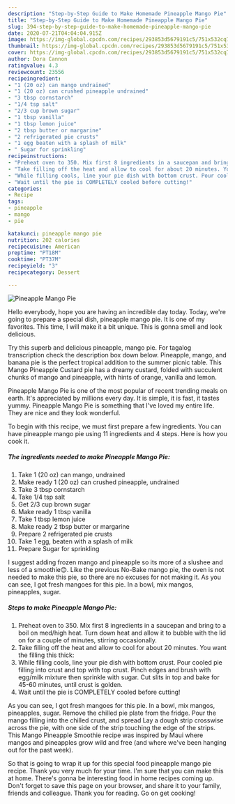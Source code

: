 ```yaml
---
description: "Step-by-Step Guide to Make Homemade Pineapple Mango Pie"
title: "Step-by-Step Guide to Make Homemade Pineapple Mango Pie"
slug: 394-step-by-step-guide-to-make-homemade-pineapple-mango-pie
date: 2020-07-21T04:04:04.915Z
image: https://img-global.cpcdn.com/recipes/293853d5679191c5/751x532cq70/pineapple-mango-pie-recipe-main-photo.jpg
thumbnail: https://img-global.cpcdn.com/recipes/293853d5679191c5/751x532cq70/pineapple-mango-pie-recipe-main-photo.jpg
cover: https://img-global.cpcdn.com/recipes/293853d5679191c5/751x532cq70/pineapple-mango-pie-recipe-main-photo.jpg
author: Dora Cannon
ratingvalue: 4.3
reviewcount: 23556
recipeingredient:
- "1 (20 oz) can mango undrained"
- "1 (20 oz) can crushed pineapple undrained"
- "3 tbsp cornstarch"
- "1/4 tsp salt"
- "2/3 cup brown sugar"
- "1 tbsp vanilla"
- "1 tbsp lemon juice"
- "2 tbsp butter or margarine"
- "2 refrigerated pie crusts"
- "1 egg beaten with a splash of milk"
- " Sugar for sprinkling"
recipeinstructions:
- "Preheat oven to 350. Mix first 8 ingredients in a saucepan and bring to a boil on med/high heat. Turn down heat and allow it to bubble with the lid on for a couple of minutes, stirring occasionally."
- "Take filling off the heat and allow to cool for about 20 minutes. You want the filling this thick:"
- "While filling cools, line your pie dish with bottom crust. Pour cooled pie filling into crust and top with top crust. Pinch edges and brush with egg/milk mixture then sprinkle with sugar. Cut slits in top and bake for 45-60 minutes, until crust is golden."
- "Wait until the pie is COMPLETELY cooled before cutting!"
categories:
- Recipe
tags:
- pineapple
- mango
- pie

katakunci: pineapple mango pie 
nutrition: 202 calories
recipecuisine: American
preptime: "PT18M"
cooktime: "PT37M"
recipeyield: "3"
recipecategory: Dessert

---
```



![Pineapple Mango Pie](https://img-global.cpcdn.com/recipes/293853d5679191c5/751x532cq70/pineapple-mango-pie-recipe-main-photo.jpg)

Hello everybody, hope you are having an incredible day today. Today, we're going to prepare a special dish, pineapple mango pie. It is one of my favorites. This time, I will make it a bit unique. This is gonna smell and look delicious.

Try this superb and delicious pineapple, mango pie. For tagalog transcription check the description box down below. Pineapple, mango, and banana pie is the perfect tropical addition to the summer picnic table. This Mango Pineapple Custard pie has a dreamy custard, folded with succulent chunks of mango and pineapple, with hints of orange, vanilla and lemon.

Pineapple Mango Pie is one of the most popular of recent trending meals on earth. It's appreciated by millions every day. It is simple, it is fast, it tastes yummy. Pineapple Mango Pie is something that I've loved my entire life. They are nice and they look wonderful.


To begin with this recipe, we must first prepare a few ingredients. You can have pineapple mango pie using 11 ingredients and 4 steps. Here is how you cook it.

<!--inarticleads1-->

##### The ingredients needed to make Pineapple Mango Pie:

1. Take 1 (20 oz) can mango, undrained
1. Make ready 1 (20 oz) can crushed pineapple, undrained
1. Take 3 tbsp cornstarch
1. Take 1/4 tsp salt
1. Get 2/3 cup brown sugar
1. Make ready 1 tbsp vanilla
1. Take 1 tbsp lemon juice
1. Make ready 2 tbsp butter or margarine
1. Prepare 2 refrigerated pie crusts
1. Take 1 egg, beaten with a splash of milk
1. Prepare  Sugar for sprinkling


I suggest adding frozen mango and pineapple so its more of a slushee and less of a smoothie😊. Like the previous No-Bake mango pie, the oven is not needed to make this pie, so there are no excuses for not making it. As you can see, I got fresh mangoes for this pie. In a bowl, mix mangos, pineapples, sugar. 

<!--inarticleads2-->

##### Steps to make Pineapple Mango Pie:

1. Preheat oven to 350. Mix first 8 ingredients in a saucepan and bring to a boil on med/high heat. Turn down heat and allow it to bubble with the lid on for a couple of minutes, stirring occasionally.
1. Take filling off the heat and allow to cool for about 20 minutes. You want the filling this thick:
1. While filling cools, line your pie dish with bottom crust. Pour cooled pie filling into crust and top with top crust. Pinch edges and brush with egg/milk mixture then sprinkle with sugar. Cut slits in top and bake for 45-60 minutes, until crust is golden.
1. Wait until the pie is COMPLETELY cooled before cutting!


As you can see, I got fresh mangoes for this pie. In a bowl, mix mangos, pineapples, sugar. Remove the chilled pie plate from the fridge. Pour the mango filling into the chilled crust, and spread Lay a dough strip crosswise across the pie, with one side of the strip touching the edge of the strips. This Mango Pineapple Smoothie recipe was inspired by Maui where mangos and pineapples grow wild and free (and where we&#39;ve been hanging out for the past week). 

So that is going to wrap it up for this special food pineapple mango pie recipe. Thank you very much for your time. I'm sure that you can make this at home. There's gonna be interesting food in home recipes coming up. Don't forget to save this page on your browser, and share it to your family, friends and colleague. Thank you for reading. Go on get cooking!
